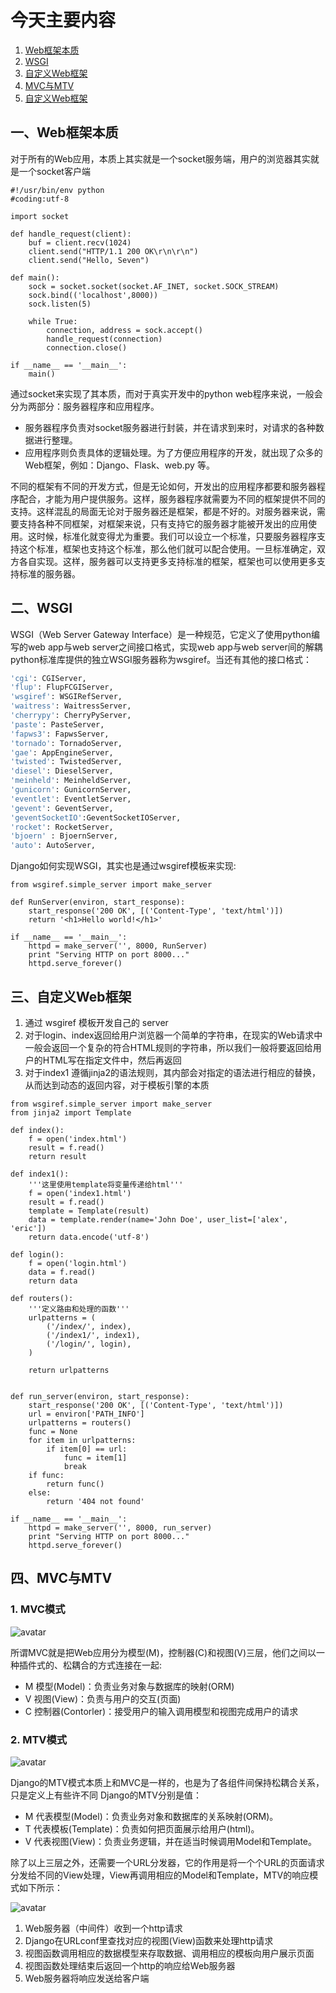 # 今天主要内容
1. [Web框架本质]()
2. [WSGI]()
3. [自定义Web框架]()
4. [MVC与MTV]()
3. [自定义Web框架]()

## 一、Web框架本质
对于所有的Web应用，本质上其实就是一个socket服务端，用户的浏览器其实就是一个socket客户端
```
#!/usr/bin/env python
#coding:utf-8
   
import socket
   
def handle_request(client):
    buf = client.recv(1024)
    client.send("HTTP/1.1 200 OK\r\n\r\n")
    client.send("Hello, Seven")
   
def main():
    sock = socket.socket(socket.AF_INET, socket.SOCK_STREAM)
    sock.bind(('localhost',8000))
    sock.listen(5)
   
    while True:
        connection, address = sock.accept()
        handle_request(connection)
        connection.close()
   
if __name__ == '__main__':
    main()
```
通过socket来实现了其本质，而对于真实开发中的python web程序来说，一般会分为两部分：服务器程序和应用程序。
- 服务器程序负责对socket服务器进行封装，并在请求到来时，对请求的各种数据进行整理。
- 应用程序则负责具体的逻辑处理。为了方便应用程序的开发，就出现了众多的Web框架，例如：Django、Flask、web.py 等。

不同的框架有不同的开发方式，但是无论如何，开发出的应用程序都要和服务器程序配合，才能为用户提供服务。这样，服务器程序就需要为不同的框架提供不同的支持。这样混乱的局面无论对于服务器还是框架，都是不好的。对服务器来说，需要支持各种不同框架，对框架来说，只有支持它的服务器才能被开发出的应用使用。这时候，标准化就变得尤为重要。我们可以设立一个标准，只要服务器程序支持这个标准，框架也支持这个标准，那么他们就可以配合使用。一旦标准确定，双方各自实现。这样，服务器可以支持更多支持标准的框架，框架也可以使用更多支持标准的服务器。

## 二、WSGI
WSGI（Web Server Gateway Interface）是一种规范，它定义了使用python编写的web app与web server之间接口格式，实现web app与web server间的解耦
python标准库提供的独立WSGI服务器称为wsgiref。当还有其他的接口格式：
```bash
'cgi': CGIServer,
'flup': FlupFCGIServer,
'wsgiref': WSGIRefServer,
'waitress': WaitressServer,
'cherrypy': CherryPyServer,
'paste': PasteServer,
'fapws3': FapwsServer,
'tornado': TornadoServer,
'gae': AppEngineServer,
'twisted': TwistedServer,
'diesel': DieselServer,
'meinheld': MeinheldServer,
'gunicorn': GunicornServer,
'eventlet': EventletServer,
'gevent': GeventServer,
'geventSocketIO':GeventSocketIOServer,
'rocket': RocketServer,
'bjoern' : BjoernServer,
'auto': AutoServer,
```
Django如何实现WSGI，其实也是通过wsgiref模板来实现:
```
from wsgiref.simple_server import make_server
  
def RunServer(environ, start_response):
    start_response('200 OK', [('Content-Type', 'text/html')])
    return '<h1>Hello world!</h1>'
  
if __name__ == '__main__':
    httpd = make_server('', 8000, RunServer)
    print "Serving HTTP on port 8000..."
    httpd.serve_forever()
```

## 三、自定义Web框架
1. 通过 wsgiref 模板开发自己的 server
2. 对于login、index返回给用户浏览器一个简单的字符串，在现实的Web请求中一般会返回一个复杂的符合HTML规则的字符串，所以我们一般将要返回给用户的HTML写在指定文件中，然后再返回
3. 对于index1 遵循jinja2的语法规则，其内部会对指定的语法进行相应的替换，从而达到动态的返回内容，对于模板引擎的本质

```
from wsgiref.simple_server import make_server
from jinja2 import Template
  
def index():
    f = open('index.html')
    result = f.read()
    return result
  
def index1():
    '''这里使用template将变量传递给html'''
    f = open('index1.html')
    result = f.read()
    template = Template(result)
    data = template.render(name='John Doe', user_list=['alex', 'eric'])
    return data.encode('utf-8')
  
def login():
    f = open('login.html')
    data = f.read()
    return data
  
def routers():
    '''定义路由和处理的函数'''
    urlpatterns = (
        ('/index/', index),
        ('/index1/', index1),
        ('/login/', login),
    )
  
    return urlpatterns
  
  
def run_server(environ, start_response):
    start_response('200 OK', [('Content-Type', 'text/html')])
    url = environ['PATH_INFO']
    urlpatterns = routers()
    func = None
    for item in urlpatterns:
        if item[0] == url:
            func = item[1]
            break
    if func:
        return func()
    else:
        return '404 not found'
  
if __name__ == '__main__':
    httpd = make_server('', 8000, run_server)
    print "Serving HTTP on port 8000..."
    httpd.serve_forever()
```

## 四、MVC与MTV
### 1. MVC模式
![avatar](/day01/imgs/1.png)

所谓MVC就是把Web应用分为模型(M)，控制器(C)和视图(V)三层，他们之间以一种插件式的、松耦合的方式连接在一起:
- M 模型(Model)：负责业务对象与数据库的映射(ORM)
- V 视图(View)：负责与用户的交互(页面)
- C 控制器(Contorler)：接受用户的输入调用模型和视图完成用户的请求

### 2. MTV模式
![avatar](/day01/imgs/4.jpg)

Django的MTV模式本质上和MVC是一样的，也是为了各组件间保持松耦合关系，只是定义上有些许不同
Django的MTV分别是值：
- M 代表模型(Model)：负责业务对象和数据库的关系映射(ORM)。
- T 代表模板(Template)：负责如何把页面展示给用户(html)。
- V 代表视图(View)：负责业务逻辑，并在适当时候调用Model和Template。

除了以上三层之外，还需要一个URL分发器，它的作用是将一个个URL的页面请求分发给不同的View处理，View再调用相应的Model和Template，MTV的响应模式如下所示：

![avatar](/day01/imgs/3.png)

1. Web服务器（中间件）收到一个http请求
2. Django在URLconf里查找对应的视图(View)函数来处理http请求
3. 视图函数调用相应的数据模型来存取数据、调用相应的模板向用户展示页面
4. 视图函数处理结束后返回一个http的响应给Web服务器
5. Web服务器将响应发送给客户端
